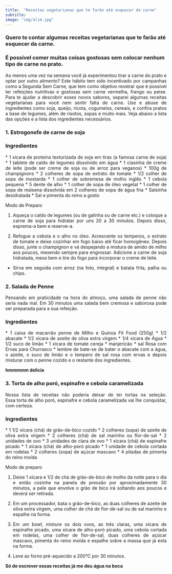 ```yaml
---
title:  "Receitas vegetarianas que te farão até esquecer da carne"
subtitle:
image: "img/alim.jpg"
---
```

### Quero te contar algumas receitas vegetarianas que te farão até esquecer da carne.
### É possível comer muitas coisas gostosas sem colocar nenhum tipo de carne no prato.

<div style = "text-align: justify;">
Ao menos uma vez na semana você já experimentou tirar a carne do prato e optar por outro alimento? Este hábito tem sido incentivado por campanhas como a Segunda Sem Carne, que tem como objetivo mostrar que é possível ter refeições nutritivas e gostosas sem carne vermelha, frango ou peixe.
Para te ajudar a descobrir esses novos sabores, separei algumas receitas vegetarianas para você nem sentir falta de carne. Use e abuse de ingredientes como soja, queijo, ricota, cogumelos, cereais, e confira pratos a base de legumes, além de risotos, sopas e muito mais. Veja abaixo a lista das opções e a lista dos ingredientes necessários.
<div>


### 1. Estrogonofe de carne de soja


### Ingredientes


<div style = "text-align: justify;">
* 1 xícara de proteína texturizada de soja em tiras (a famosa carne de soja)
* 1 tablete de caldo de legumes dissolvido em água
* 1 ciaxinha de creme de leite (pode ser creme de soja ou de arroz para veganos)
* 100g de champignons
* 2 colheres de sopa de extrato de tomate
* 1/2 colher de sopa de mostarda
* 1 colher de sobremesa de molho inglês
* 1 cebola pequena
* 5 dente de alho
* 1 colher de sopa de óleo vegetal
* 1 colher de sopa de maisena dissolvida em 2 colheres de sopa de água fria
* Salsinha desidratada
* Sal e pimenta do reino a gosto

Modo de Preparo 

1. Aqueça o caldo de legumes (ou de galinha ou de carne etc.) e coloque a carne de soja para hidratar por uns 20 a 30 minutos. Depois disso, esprema-a bem e reserve-a.

2. Refogue a cebola e o alho no óleo. Acrescente os temperos, o extrato de tomate e deixe cozinhar em fogo baixo até ficar homogêneo. Depois disso, junte o champignon e vá despejando a mistura de amido de milho aos poucos, mexendo sempre para engrossar. Adicione a carne de soja hidratada, mexa bem e tire do fogo para incorporar o creme de leite.

* Sirva em seguida com arroz (na foto, integral) e batata frita, palha ou chips.
<div>


### 2. Salada de Penne 


Pensando em praticidade na hora do almoço, uma salada de penne não seria nada mal. Em 30 minutos uma salada bem cremosa e saborosa pode ser preparada para a sua refeição.



### Ingredientes


<div style = "text-align: justify;">
* 1 caixa de macarrão penne de Milho e Quinoa Fit Food (250g)
* 1/2 abacate
* 1/2 xícara de azeite de oliva extra virgem
* 1/4 xícara de Água
* 1/2 suco de limão
* 1 xícara de tomate cereja
* manjericão
* sal Rosa com Ervas para Churrasco 
* lembre de bate-se de bater o abacate com a água, o azeite, o suco de limão e o tempero de sal rosa com ervas e depois misturar com o penne cozido e o restante dos ingredientes.


**hmmmmm delícia**

<div>



### 3. Torta de alho poró, espinafre e cebola caramelizada 


Nossa lista de receitas não poderia deixar de ter tortas na seleção. Essa torta de alho poró, espinafre e cebola caramelizada vai lhe conquistar, com certeza. 



### Ingredientes

<div style = "text-align: justify;">
* 1 1/2 xícara (chá) de grão-de-bico cozido
* 2 colheres (sopa) de azeite de oliva extra virgem
* 2 colheres (chá) de sal marinho ou flor-de-sal
* 2 unidades de ovo
* 3 unidades de clara de ovo
* 1 xícara (chá) de espinafre picado
* 1 xícara (chá) de alho-poró picado
* 1 unidade de cebola cortada em rodelas
* 2 colheres (sopa) de açúcar mascavo
* 4 pitadas de pimenta do reino moída 

Modo de preparo

1. Deixe 1 xícara e 1/2 de chá de grão-de-bico de molho da noite para o dia e então cozinhe na panela de pressão por aproximadamente 30 minutos, a pele que envolve o grão de bico irá soltando aos poucos e deverá ser retirada.

2. Em um processador, bata o grão-de-bico, as duas colheres de azeite de oliva extra virgem, uma colher de chá de flor-de-sal ou de sal marinho e espalhe na forma.

3.  Em um bowl, misture os dois ovos, as três claras, uma xícara de espinafre picado, uma xícara de alho-poró picado, uma cebola cortada em rodelas, uma colher de flor-de-sal, duas colheres de açúcar mascavo, pimenta do reino moída e espalhe sobre a massa que já esta na forma.

4. Leve ao forno pré-aquecido a 200°C por 30 minutos. 

<div>


**Só de escrever essas receitas já me deu água na boca**
